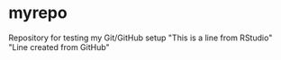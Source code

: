 # myrepo
Repository for testing my Git/GitHub setup
"This is a line from RStudio"
"Line created from GitHub"
